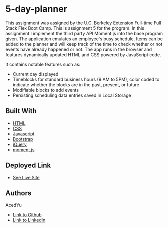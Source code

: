 # 5-day-planner
This assignment was assigned by the U.C. Berkeley Extension Full-time Full Stack Flex Boot Camp.
This is assignment 5 for the program. In this assignment I implement the third party API Moment.js into the base program given. The application emulates an employee's busy schedule. Items can be added to the planner and will keep track of the time to check whether or not events have already happened or not. The app runs in the browser and features dynamically updated HTML and CSS powered by JavaScript code.

It contains notable features such as:
- Current day displayed
- Timeblocks for standard business hours (9 AM to 5PM), color coded to indicate whether the blocks are in the past, present, or future
- Modifiable blocks to add events
- Persisting scheduling data entries saved in Local Storage

## Built With

* [HTML](https://developer.mozilla.org/en-US/docs/Web/HTML)
* [CSS](https://developer.mozilla.org/en-US/docs/Web/CSS)
* [Javascript](https://developer.mozilla.org/en-US/docs/Web/JavaScript)
* [Bootstrap](https://getbootstrap.com/)
* [jQuery](https://api.jquery.com/)
* [moment.js](https://momentjs.com/)

## Deployed Link

* [See Live Site](https://acedyu.github.io/5-day-planner/)

## Authors
AcedYu
- [Link to Github](https://github.com/AcedYu)
- [Link to LinkedIn](https://www.linkedin.com/in/alex-yu-3712811b9/)
